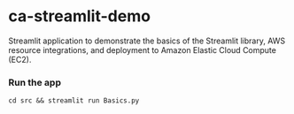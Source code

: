 # ca-streamlit-demo

Streamlit application to demonstrate the basics of the Streamlit library, AWS resource integrations, and deployment to Amazon Elastic Cloud Compute (EC2).

### Run the app

```
cd src && streamlit run Basics.py
```